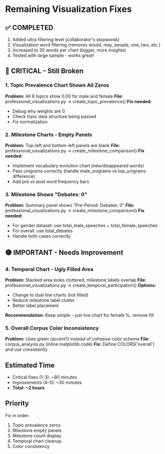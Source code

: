 # Remaining Visualization Fixes

## ✅ COMPLETED
1. Added ultra filtering level (collaborator's stopwords)
2. Visualization word filtering (removes would, may, people, one, two, etc.)
3. Increased to 30 words per chart (bigger, more insights)
4. Tested with large sample - works great!

## 🔴 CRITICAL - Still Broken

### 1. Topic Prevalence Chart Shows All Zeros
**Problem:** All 6 topics show 0.00 for male and female
**File:** professional_visualizations.py → create_topic_prevalence()
**Fix needed:**
- Debug why weights are 0
- Check topic data structure being passed
- Fix normalization

### 2. Milestone Charts - Empty Panels
**Problem:** Top-left and bottom-left panels are blank
**File:** professional_visualizations.py → create_milestone_comparison()
**Fix needed:**
- Implement vocabulary evolution chart (new/disappeared words)
- Pass unigrams correctly (handle male_unigrams vs top_unigrams difference)
- Add pre vs post word frequency bars

### 3. Milestone Shows "Debates: 0"
**Problem:** Summary panel shows "Pre-Period: Debates: 0"
**File:** professional_visualizations.py → create_milestone_comparison()
**Fix needed:**
- For gender dataset: use total_male_speeches + total_female_speeches
- For overall: use total_debates
- Handle both cases correctly

## 🟡 IMPORTANT - Needs Improvement

### 4. Temporal Chart - Ugly Filled Area
**Problem:** Stacked area looks cluttered, milestone labels overlap
**File:** professional_visualizations.py → create_temporal_participation()
**Options:**
- Change to dual line charts (not filled)
- Reduce milestone label clutter
- Better label placement

**Recommendation:** Keep simple - just line chart for female %, remove fill

### 5. Overall Corpus Color Inconsistency
**Problem:** Uses green (accent1) instead of cohesive color scheme
**File:** corpus_analysis.py (inline matplotlib code)
**Fix:** Define COLORS['overall'] and use consistently

## Estimated Time

- Critical fixes (1-3): ~90 minutes
- Improvements (4-5): ~30 minutes
- **Total: ~2 hours**

## Priority

Fix in order:
1. Topic prevalence zeros
2. Milestone empty panels
3. Milestone count display
4. Temporal chart cleanup
5. Color consistency
